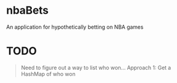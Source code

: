 # nbaBets
An application for hypothetically betting on NBA games


# TODO
> Need to figure out a way to list who won...
  Approach 1:
    Get a HashMap of who won
